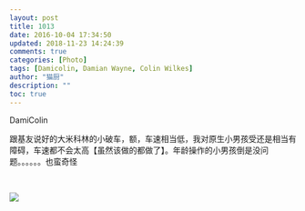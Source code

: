 ```yaml
---
layout: post
title: 1013
date: 2016-10-04 17:34:50
updated: 2018-11-23 14:24:39
comments: true
categories: [Photo]
tags: [Damicolin, Damian Wayne, Colin Wilkes]
author: "猫厨"
description: ""
toc: true
---
```


<p>DamiColin</p> 
<p>跟基友说好的大米科林的小破车，额，车速相当低，我对原生小男孩受还是相当有障碍，车速都不会太高【虽然该做的都做了】。年龄操作的小男孩倒是没问题。。。。。。也蛮奇怪</p> 
<p><br /></p>

![](https://nos.netease.com/imglf0/img/cVZNdzJtQk9JV2VmaHZYZTRjMW5wV0FJRHFlcTFkVFFPdE01RGIzS3V4OElvVTJ3N1JIdUNRPT0.jpg)